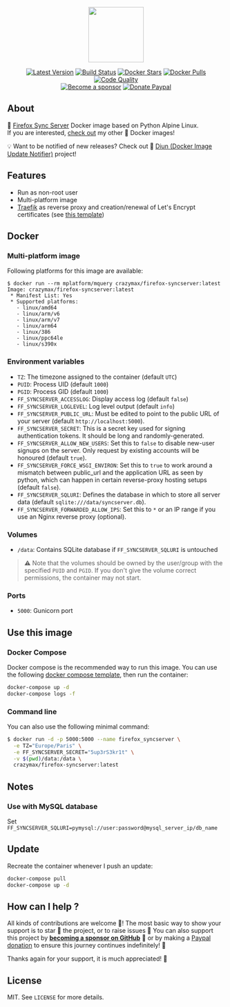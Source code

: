 <p align="center"><a href="https://github.com/crazy-max/docker-firefox-syncserver" target="_blank"><img height="128" src="https://raw.githubusercontent.com/crazy-max/docker-firefox-syncserver/master/.res/docker-firefox-syncserver.jpg"></a></p>

<p align="center">
  <a href="https://hub.docker.com/r/crazymax/firefox-syncserver/tags?page=1&ordering=last_updated"><img src="https://img.shields.io/github/v/tag/crazy-max/docker-firefox-syncserver?label=version&style=flat-square" alt="Latest Version"></a>
  <a href="https://github.com/crazy-max/docker-firefox-syncserver/actions"><img src="https://github.com/crazy-max/docker-firefox-syncserver/workflows/build/badge.svg" alt="Build Status"></a>
  <a href="https://hub.docker.com/r/crazymax/firefox-syncserver/"><img src="https://img.shields.io/docker/stars/crazymax/firefox-syncserver.svg?style=flat-square" alt="Docker Stars"></a>
  <a href="https://hub.docker.com/r/crazymax/firefox-syncserver/"><img src="https://img.shields.io/docker/pulls/crazymax/firefox-syncserver.svg?style=flat-square" alt="Docker Pulls"></a>
  <a href="https://www.codacy.com/app/crazy-max/docker-firefox-syncserver"><img src="https://img.shields.io/codacy/grade/d6131942609e4d0ba34953e87d26f455.svg?style=flat-square" alt="Code Quality"></a>
  <br /><a href="https://github.com/sponsors/crazy-max"><img src="https://img.shields.io/badge/sponsor-crazy--max-181717.svg?logo=github&style=flat-square" alt="Become a sponsor"></a>
  <a href="https://www.paypal.me/crazyws"><img src="https://img.shields.io/badge/donate-paypal-00457c.svg?logo=paypal&style=flat-square" alt="Donate Paypal"></a>
</p>

## About

🐳 [Firefox Sync Server](http://moz-services-docs.readthedocs.io/en/latest/howtos/run-sync-1.5.html) Docker image based on Python Alpine Linux.<br />
If you are interested, [check out](https://hub.docker.com/r/crazymax/) my other 🐳 Docker images!

💡 Want to be notified of new releases? Check out 🔔 [Diun (Docker Image Update Notifier)](https://github.com/crazy-max/diun) project!

## Features

* Run as non-root user
* Multi-platform image
* [Traefik](https://github.com/containous/traefik-library-image) as reverse proxy and creation/renewal of Let's Encrypt certificates (see [this template](examples/traefik))

## Docker

### Multi-platform image

Following platforms for this image are available:

```
$ docker run --rm mplatform/mquery crazymax/firefox-syncserver:latest
Image: crazymax/firefox-syncserver:latest
 * Manifest List: Yes
 * Supported platforms:
   - linux/amd64
   - linux/arm/v6
   - linux/arm/v7
   - linux/arm64
   - linux/386
   - linux/ppc64le
   - linux/s390x
```

### Environment variables

* `TZ`: The timezone assigned to the container (default `UTC`)
* `PUID`: Process UID (default `1000`)
* `PGID`: Process GID (default `1000`)
* `FF_SYNCSERVER_ACCESSLOG`: Display access log (default `false`)
* `FF_SYNCSERVER_LOGLEVEL`: Log level output (default `info`)
* `FF_SYNCSERVER_PUBLIC_URL`: Must be edited to point to the public URL of your server (default `http://localhost:5000`).
* `FF_SYNCSERVER_SECRET`: This is a secret key used for signing authentication tokens. It should be long and randomly-generated.
* `FF_SYNCSERVER_ALLOW_NEW_USERS`: Set this to `false` to disable new-user signups on the server. Only request by existing accounts will be honoured (default `true`).
* `FF_SYNCSERVER_FORCE_WSGI_ENVIRON`: Set this to `true` to work around a mismatch between public_url and the application URL as seen by python, which can happen in certain reverse-proxy hosting setups (default `false`).
* `FF_SYNCSERVER_SQLURI`: Defines the database in which to store all server data (default `sqlite:///data/syncserver.db`).
* `FF_SYNCSERVER_FORWARDED_ALLOW_IPS`: Set this to `*` or an IP range if you use an Nginx reverse proxy (optional). 

### Volumes

* `/data`: Contains SQLite database if `FF_SYNCSERVER_SQLURI` is untouched

> :warning: Note that the volumes should be owned by the user/group with the specified `PUID` and `PGID`. If you don't give the volume correct permissions, the container may not start.

### Ports

* `5000`: Gunicorn port

## Use this image

### Docker Compose

Docker compose is the recommended way to run this image. You can use the following [docker compose template](examples/compose/docker-compose.yml), then run the container:

```bash
docker-compose up -d
docker-compose logs -f
```

### Command line

You can also use the following minimal command:

```bash
$ docker run -d -p 5000:5000 --name firefox_syncserver \
  -e TZ="Europe/Paris" \
  -e FF_SYNCSERVER_SECRET="5up3rS3kr1t" \
  -v $(pwd)/data:/data \
  crazymax/firefox-syncserver:latest
```

## Notes

### Use with MySQL database

Set `FF_SYNCSERVER_SQLURI=pymysql://user:password@mysql_server_ip/db_name`

## Update

Recreate the container whenever I push an update:

```bash
docker-compose pull
docker-compose up -d
```

## How can I help ?

All kinds of contributions are welcome :raised_hands:! The most basic way to show your support is to star :star2: the project, or to raise issues :speech_balloon: You can also support this project by [**becoming a sponsor on GitHub**](https://github.com/sponsors/crazy-max) :clap: or by making a [Paypal donation](https://www.paypal.me/crazyws) to ensure this journey continues indefinitely! :rocket:

Thanks again for your support, it is much appreciated! :pray:

## License

MIT. See `LICENSE` for more details.
